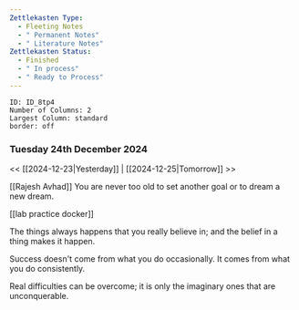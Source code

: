 ```yaml
---
Zettlekasten Type:
  - Fleeting Notes
  - " Permanent Notes"
  - " Literature Notes"
Zettlekasten Status:
  - Finished
  - " In process"
  - " Ready to Process"
---
```


```start-multi-column
ID: ID_8tp4
Number of Columns: 2
Largest Column: standard
border: off
```

### Tuesday 24th December 2024 
<< [[2024-12-23|Yesterday]] | [[2024-12-25|Tomorrow]] >>

[[Rajesh Avhad]]
You are never too old to set another goal or to dream a new dream.

[[lab practice docker]]

The things always happens that you really believe in; and the belief in a thing makes it happen.

Success doesn't come from what you do occasionally. It comes from what you do consistently.

Real difficulties can be overcome; it is only the imaginary ones that are unconquerable.